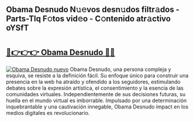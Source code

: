 ## Obama Desnudo N𝚞𝚎vos desn𝚞dos filtr𝚊dos - Parts-Tlq F𝚘tos vid𝚎o - C𝚘ntenido atr𝚊ctivo oYSfT

# <h2><a href="http://mbcmq7.tromn.icu/?c=Obama+Desnudo">🔗👉👉👉 Obama Desnudo 🔗🔗</a></h2>

[![Obama Desnudo nuevo](https://i.imgur.com/pEAQMta.gif)](http://mbcmq7.tromn.icu/?c=Obama+Desnudo)
Obama Desnudo, una persona compleja y esquiva, se resiste a la definición fácil. Su enfoque único para construir una presencia en la web ha atraído y ofendido a los seguidores, estimulando debates sobre la expresión artística, el consentimiento y la esencia de las comunidades virtuales. Independientemente de sus decisiones futuras, su huella en el mundo virtual es imborrable. Impulsado por una determinación inquebrantable y una cautivación innegable, Obama Desnudo impact en los medios digitales es revolucionario.
